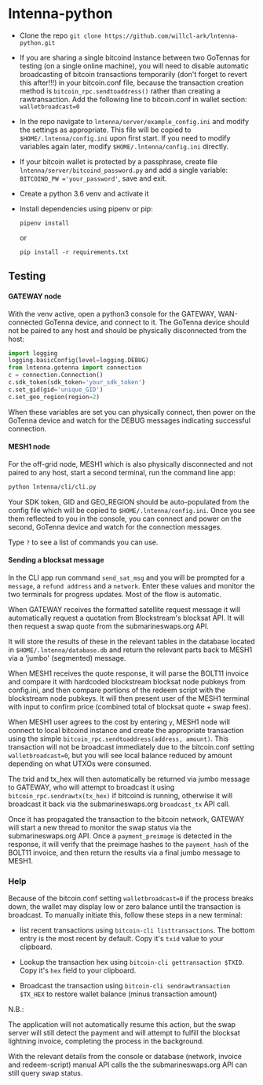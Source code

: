# lntenna-python


* Clone the repo `git clone https://github.com/willcl-ark/lntenna-python.git`

* If you are sharing a single bitcoind instance between two GoTennas for testing (on a single online machine), you will need to disable automatic broadcasting of bitcoin transactions temporarily (don't forget to revert this after!!!) in your bitcoin.conf file, because the transaction creation method is `bitcoin_rpc.sendtoaddress()` rather than creating a rawtransaction. Add the following line to bitcoin.conf in wallet section: `walletbroadcast=0`

* In the repo navigate to `lntenna/server/example_config.ini` and modify the settings as appropriate. This file will be copied to `$HOME/.lntenna/config.ini` upon first start. If you need to modify variables again later, modify `$HOME/.lntenna/config.ini` directly.

* If your bitcoin wallet is protected by a passphrase, create file `lntenna/server/bitcoind_password.py` and add a single variable: `BITCOIND_PW ='your_password'`, save and exit.

* Create a python 3.6 venv and activate it

* Install dependencies using pipenv or pip:

    `pipenv install` 
    
    or

    `pip install -r requirements.txt`
    
## Testing

#### GATEWAY node

With the venv active, open a python3 console for the GATEWAY, WAN-connected GoTenna device, and connect to it. The GoTenna device should not be paired to any host and should be physically disconnected from the host:

```python
import logging
logging.basicConfig(level=logging.DEBUG)
from lntenna.gotenna import connection
c = connection.Connection()
c.sdk_token(sdk_token='your_sdk_token')
c.set_gid(gid='unique_GID')
c.set_geo_region(region=2)
```

When these variables are set you can physically connect, then power on the GoTenna device and watch for the DEBUG messages indicating successful connection.

#### MESH1 node

For the off-grid node, MESH1 which is also physically disconnected and not paired to any host, start a second terminal, run the command line app:

```bash
python lntenna/cli/cli.py
```

Your SDK token, GID and GEO_REGION should be auto-populated from the config file which will be copied to `$HOME/.lntenna/config.ini`. Once you see them reflected to you in the console, you can connect and power on the second, GoTenna device and watch for the connection messages.

Type `?` to see a list of commands you can use.

#### Sending a blocksat message

In the CLI app run command `send_sat_msg` and you will be prompted for a `message`, a  `refund address` and a `network`. Enter these values and monitor the two terminals for progress updates. Most of the flow is automatic.

When GATEWAY receives the formatted satellite request message it will automatically request a quotation from Blockstream's blocksat API. It will then request a swap quote from the submarineswaps.org API.

It will store the results of these in the relevant tables in the database located in `$HOME/.lntenna/database.db` and return the relevant parts back to MESH1 via a 'jumbo' (segmented) message.

When MESH1 receives the quote response, it will parse the BOLT11 invoice and compare it with hardcoded blockstream blocksat node pubkeys from config.ini, and then compare portions of the redeem script with the blockstream node pubkeys. It will then present user of the MESH1 terminal with input to confirm price (combined total of blocksat quote + swap fees).

When MESH1 user agrees to the cost by entering `y`, MESH1 node will connect to local bitcoind instance and create the appropriate transaction using the simple `bitcoin_rpc.sendtoaddress(address, amount)`. This transaction will not be broadcast immediately due to the bitcoin.conf setting `walletbroadcast=0`, but you will see local balance reduced by amount depending on what UTXOs were consumed.

The txid and tx_hex will then automatically be returned via jumbo message to GATEWAY, who will attempt to broadcast it using `bitcoin_rpc.sendrawtx(tx_hex)` if bitcoind is running, otherwise it will broadcast it back via the submarineswaps.org `broadcast_tx` API call.

Once it has propagated the transaction to the bitcoin network, GATEWAY will start a new thread to monitor the swap status via the submarineswaps.org API. Once a `payment_preimage` is detected in the response, it will verify that the preimage hashes to the `payment_hash` of the BOLT11 invoice, and then return the results via a final jumbo message to MESH1.


### Help

Because of the bitcoin.conf setting `walletbroadcast=0` if the process breaks down, the wallet may display low or zero balance until the transaction is broadcast. To manually initiate this, follow these steps in a new terminal:

* list recent transactions using `bitcoin-cli listtransactions`. The bottom entry is the most recent by default. Copy it's `txid` value to your clipboard.

* Lookup the transaction hex using `bitcoin-cli gettransaction $TXID`. Copy it's `hex` field to your clipboard.

* Broadcast the transaction using `bitcoin-cli sendrawtransaction $TX_HEX` to restore wallet balance (minus transaction amount)

N.B.:

The application will not automatically resume this action, but the swap server will still detect the payment and will attempt to fulfill the blocksat lightning invoice, completing the process in the background.

With the relevant details from the console or database (network, invoice and redeem-script) manual API calls the the submarineswaps.org API can still query swap status.
    
    